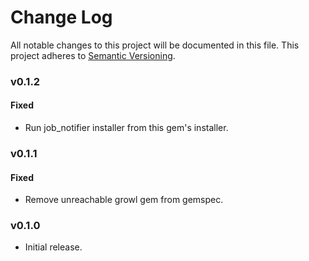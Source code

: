 # Change Log
All notable changes to this project will be documented in this file.
This project adheres to [Semantic Versioning](http://semver.org/).

### v0.1.2

#### Fixed

- Run job_notifier installer from this gem's installer.

### v0.1.1

#### Fixed

- Remove unreachable growl gem from gemspec.

### v0.1.0

- Initial release.
